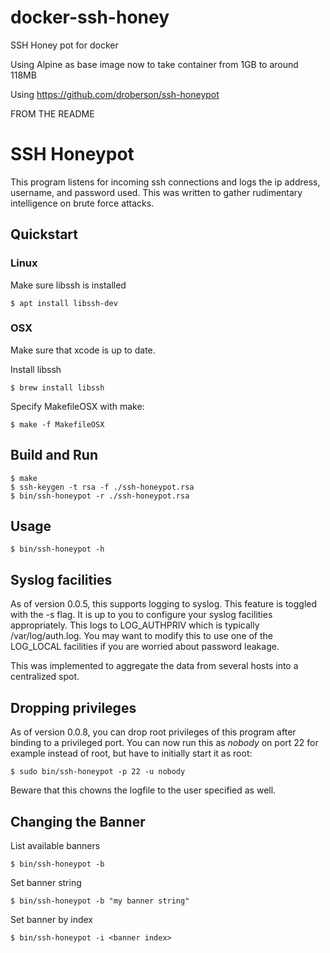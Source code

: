 # docker-ssh-honey
SSH Honey pot for docker

Using Alpine as base image now to take container from 1GB to around 118MB

Using https://github.com/droberson/ssh-honeypot

FROM THE README

# SSH Honeypot

This program listens for incoming ssh connections and logs the ip
address, username, and password used. This was written to gather
rudimentary intelligence on brute force attacks.

## Quickstart

### Linux

Make sure libssh is installed

    $ apt install libssh-dev

### OSX

Make sure that xcode is up to date.

Install libssh

    $ brew install libssh

Specify MakefileOSX with make:

    $ make -f MakefileOSX

## Build and Run

    $ make
    $ ssh-keygen -t rsa -f ./ssh-honeypot.rsa
    $ bin/ssh-honeypot -r ./ssh-honeypot.rsa

## Usage

    $ bin/ssh-honeypot -h

## Syslog facilities

As of version 0.0.5, this supports logging to syslog. This feature
is toggled with the -s flag. It is up to you to configure your
syslog facilities appropriately. This logs to LOG_AUTHPRIV which is
typically /var/log/auth.log. You may want to modify this to use
one of the LOG_LOCAL facilities if you are worried about password
leakage.

This was implemented to aggregate the data from several hosts into
a centralized spot.

## Dropping privileges

As of version 0.0.8, you can drop root privileges of this program
after binding to a privileged port. You can now run this as _nobody_
on port 22 for example instead of root, but have to initially start it
as root:

	$ sudo bin/ssh-honeypot -p 22 -u nobody
	
Beware that this chowns the logfile to the user specified as well.

## Changing the Banner

List available banners

    $ bin/ssh-honeypot -b

Set banner string

    $ bin/ssh-honeypot -b "my banner string"

Set banner by index

    $ bin/ssh-honeypot -i <banner index>

